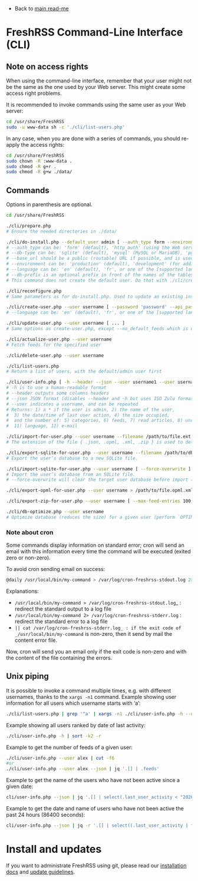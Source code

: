 * Back to [main read-me](../README.md)

# FreshRSS Command-Line Interface (CLI)

## Note on access rights

When using the command-line interface, remember that your user might not be the same as the one used by your Web server.
This might create some access right problems.

It is recommended to invoke commands using the same user as your Web server:

```sh
cd /usr/share/FreshRSS
sudo -u www-data sh -c './cli/list-users.php'
```

In any case, when you are done with a series of commands, you should re-apply the access rights:

```sh
cd /usr/share/FreshRSS
sudo chown -R :www-data .
sudo chmod -R g+r .
sudo chmod -R g+w ./data/
```


## Commands

Options in parenthesis are optional.


```sh
cd /usr/share/FreshRSS

./cli/prepare.php
# Ensure the needed directories in ./data/

./cli/do-install.php --default_user admin [ --auth_type form --environment production --base_url https://rss.example.net --language en --title FreshRSS --allow_anonymous --api_enabled --db-type mysql --db-host localhost:3306 --db-user freshrss --db-password dbPassword123 --db-base freshrss --db-prefix freshrss ]
# --auth_type can be: 'form' (default), 'http_auth' (using the Web server access control), 'none' (dangerous)
# --db-type can be: 'sqlite' (default), 'mysql' (MySQL or MariaDB), 'pgsql' (PostgreSQL)
# --base_url should be a public (routable) URL if possible, and is used for push (WebSub), for some API functions (e.g. favicons), and external URLs in FreshRSS.
# --environment can be: 'production' (default), 'development' (for additional log messages)
# --language can be: 'en' (default), 'fr', or one of the [supported languages](../app/i18n/)
# --db-prefix is an optional prefix in front of the names of the tables. We suggest using 'freshrss_'
# This command does not create the default user. Do that with ./cli/create-user.php

./cli/reconfigure.php
# Same parameters as for do-install.php. Used to update an existing installation.

./cli/create-user.php --user username [ --password 'password' --api_password 'api_password' --language en --email user@example.net --token 'longRandomString' --no_default_feeds --purge_after_months 3 --feed_min_articles_default 50 --feed_ttl_default 3600 --since_hours_posts_per_rss 168 --max_posts_per_rss 400 ]
# --language can be: 'en' (default), 'fr', or one of the [supported languages](../app/i18n/)

./cli/update-user.php --user username [ ... ]
# Same options as create-user.php, except --no_default_feeds which is only available for create-user.php

./cli/actualize-user.php --user username
# Fetch feeds for the specified user

./cli/delete-user.php --user username

./cli/list-users.php
# Return a list of users, with the default/admin user first

./cli/user-info.php [ -h --header --json --user username1 --user username2 ... ]
# -h is to use a human-readable format
# --header outputs some columns headers
# --json JSON format (disables --header and -h but uses ISO Zulu format for dates)
# --user indicates a username, and can be repeated
# Returns: 1) a * if the user is admin, 2) the name of the user,
#  3) the date/time of last user action, 4) the size occupied,
#  and the number of: 5) categories, 6) feeds, 7) read articles, 8) unread articles, 9) favourites, 10) tags,
#  11) language, 12) e-mail

./cli/import-for-user.php --user username --filename /path/to/file.ext
# The extension of the file { .json, .opml, .xml, .zip } is used to detect the type of import

./cli/export-sqlite-for-user.php --user username --filename /path/to/db.sqlite
# Export the user’s database to a new SQLite file.

./cli/import-sqlite-for-user.php --user username [ --force-overwrite ] --filename /path/to/db.sqlite
# Import the user’s database from an SQLite file.
# --force-overwrite will clear the target user database before import (import only works on an empty user database)

./cli/export-opml-for-user.php --user username > /path/to/file.opml.xml

./cli/export-zip-for-user.php --user username [ --max-feed-entries 100 ] > /path/to/file.zip

./cli/db-optimize.php --user username
# Optimize database (reduces the size) for a given user (perform `OPTIMIZE TABLE` in MySQL, `VACUUM` in SQLite)
```

### Note about cron

Some commands display information on standard error; cron will send an email with this information every time the command will be executed (exited zero or non-zero).

To avoid cron sending email on success:

```sh
@daily /usr/local/bin/my-command > /var/log/cron-freshrss-stdout.log 2>/var/log/cron-freshrss-stderr.log || cat /var/log/cron-freshrss-stderr.log
```

Explanations:

* `/usr/local/bin/my-command > /var/log/cron-freshrss-stdout.log`_ : redirect the standard output to a log file
* `/usr/local/bin/my-command 2> /var/log/cron-freshrss-stderr.log` : redirect the standard error to a log file
* `|| cat /var/log/cron-freshrss-stderr.log_ : if the exit code of _/usr/local/bin/my-command` is non-zero, then it send by mail the content error file.

Now, cron will send you an email only if the exit code is non-zero and with the content of the file containing the errors.


## Unix piping

It is possible to invoke a command multiple times, e.g. with different usernames, thanks to the `xargs -n1` command.
Example showing user information for all users which username starts with ‘a’:

```sh
./cli/list-users.php | grep '^a' | xargs -n1 ./cli/user-info.php -h --user
```

Example showing all users ranked by date of last activity:

```sh
./cli/user-info.php -h | sort -k2 -r
```

Example to get the number of feeds of a given user:

```sh
./cli/user-info.php --user alex | cut -f6
#or
./cli/user-info.php --user alex --json | jq '.[] | .feeds'
```

Example to get the name of the users who have not been active since a given date:

```sh
cli/user-info.php --json | jq '.[] | select(.last_user_activity < "2020-05-01") | .user'
```

Example to get the date and name of users who have not been active the past 24 hours (86400 seconds):

```sh
cli/user-info.php --json | jq -r '.[] | select((.last_user_activity | fromdate) < (now - 86400)) | [.last_user_activity, .user] | @csv'
```

# Install and updates

If you want to administrate FreshRSS using git, please read our [installation docs](https://freshrss.github.io/FreshRSS/en/admins/03_Installation.html)
and [update guidelines](https://freshrss.github.io/FreshRSS/en/admins/03_Updating.html).
